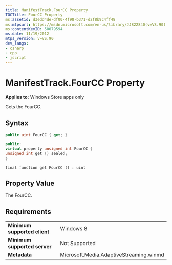 ```yaml
---
title: ManifestTrack.FourCC Property
TOCTitle: FourCC Property
ms:assetid: d3edd4de-df00-4f98-b371-d2f8b9c4ff48
ms:mtpsurl: https://msdn.microsoft.com/en-us/library/JJ822840(v=VS.90)
ms:contentKeyID: 50079594
ms.date: 11/19/2012
mtps_version: v=VS.90
dev_langs:
- csharp
- cpp
- jscript
---
```


# ManifestTrack.FourCC Property

**Applies to:** Windows Store apps only

Gets the FourCC.

## Syntax

```csharp
public uint FourCC { get; }
```

```cpp
public:
virtual property unsigned int FourCC {
unsigned int get () sealed;
}
```

```jscript
final function get FourCC () : uint
```

## Property Value

The FourCC.

## Requirements

|||
|--- |--- |
|**Minimum supported client**|Windows 8|
|**Minimum supported server**|Not Supported|
|**Metadata**|Microsoft.Media.AdaptiveStreaming.winmd|


